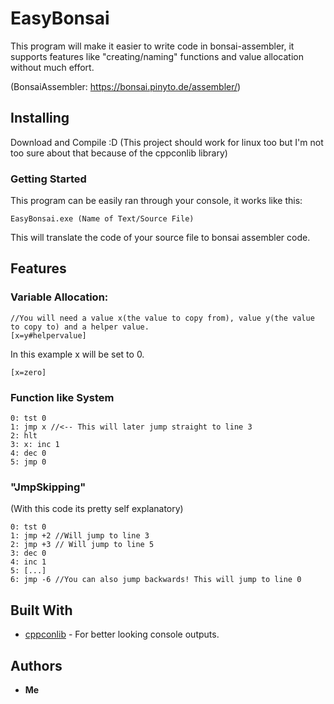 # EasyBonsai

This program will make it easier to write code in bonsai-assembler, it supports features like "creating/naming" functions and value allocation without much effort.

(BonsaiAssembler: https://bonsai.pinyto.de/assembler/)

## Installing

Download and Compile :D (This project should work for linux too but I'm not too sure about that because of the cppconlib library)

### Getting Started

This program can be easily ran through your console, it works like this:

```
EasyBonsai.exe (Name of Text/Source File)
```
This will translate the code of your source file to bonsai assembler code.


## Features

### Variable Allocation:
```
//You will need a value x(the value to copy from), value y(the value to copy to) and a helper value.
[x=y#helpervalue]
```

In this example x will be set to 0.
```
[x=zero]
```

### Function like System
```
0: tst 0
1: jmp x //<-- This will later jump straight to line 3
2: hlt
3: x: inc 1
4: dec 0
5: jmp 0
```
### "JmpSkipping"
(With this code its pretty self explanatory)
```
0: tst 0
1: jmp +2 //Will jump to line 3
2: jmp +3 // Will jump to line 5
3: dec 0
4: inc 1
5: [...]
6: jmp -6 //You can also jump backwards! This will jump to line 0
```


## Built With

* [cppconlib](https://archive.codeplex.com/?p=cppconlib) - For better looking console outputs.

## Authors

* **Me** 
